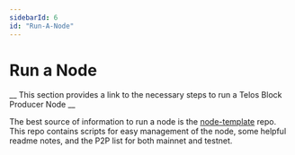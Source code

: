 ```yaml
---
sidebarId: 6
id: "Run-A-Node"
---
```


# Run a Node


__ This section provides a link to the necessary steps to run a Telos Block Producer Node __

The best source of information to run a node is the [node-template](https://github.com/telosnetwork/node-template) repo.
This repo contains scripts for easy management of the node, some helpful readme notes, and the P2P list for both mainnet and testnet.
